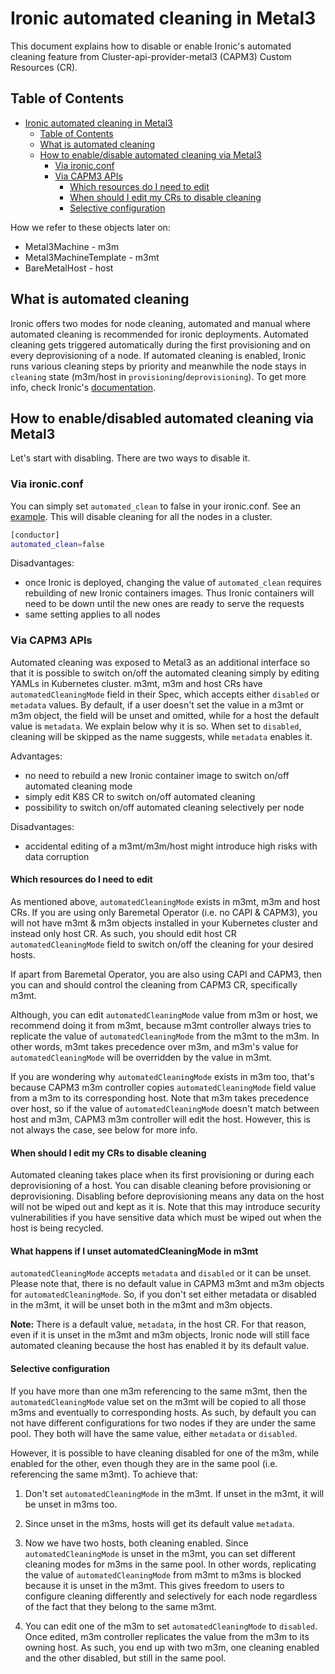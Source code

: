 # Ironic automated cleaning in Metal3

This document explains how to disable or enable Ironic's automated cleaning
feature from Cluster-api-provider-metal3 (CAPM3) Custom Resources (CR).

## Table of Contents

- [Ironic automated cleaning in Metal3](#ironic-automated-cleaning-in-metal3)
   - [Table of Contents](#table-of-contents)
   - [What is automated cleaning](#what-is-automated-cleaning)
   - [How to enable/disable automated cleaning via Metal3](#how-to-enabledisabled-automated-cleaning-via-metal3)
      - [Via ironic.conf](#via-ironicconf)
      - [Via CAPM3 APIs](#via-capm3-apis)
         - [Which resources do I need to edit](#which-resources-do-i-need-to-edit)
         - [When should I edit my CRs to disable cleaning](#when-should-i-edit-my-crs-to-disable-cleaning)
         - [Selective configuration](#selective-configuration)

How we refer to these objects later on:

- Metal3Machine - m3m
- Metal3MachineTemplate - m3mt
- BareMetalHost - host

## What is automated cleaning

Ironic offers two modes for node cleaning, automated and manual where automated
cleaning is recommended for ironic deployments. Automated cleaning gets triggered
automatically during the first provisioning and on every deprovisioning of a node.
If automated cleaning is enabled, Ironic runs various cleaning steps by priority
and meanwhile the node stays in `cleaning` state (m3m/host in `provisioning`/`deprovisioning`).
To get more info, check Ironic's [documentation](https://docs.openstack.org/ironic/latest/admin/cleaning.html#automated-cleaning).

## How to enable/disabled automated cleaning via Metal3

Let's start with disabling. There are two ways to disable it.

### Via ironic.conf

You can simply set `automated_clean` to false in your ironic.conf. See an [example](https://github.com/metal3-io/ironic-image/blob/a6c4bdce7345c6f85193454b650ac0c59e738247/ironic-config/ironic.conf.j2#L62). This will disable cleaning for all the nodes
in a cluster.

```sh
[conductor]
automated_clean=false
```

Disadvantages:

- once Ironic is deployed, changing the value of `automated_clean` requires rebuilding of
    new Ironic containers images. Thus Ironic containers will need to be down until the new
    ones are ready to serve the requests
- same setting applies to all nodes

### Via CAPM3 APIs

Automated cleaning was exposed to Metal3 as an additional interface so that it is possible
to switch on/off the automated cleaning simply by editing YAMLs in Kubernetes cluster.
m3mt, m3m and host CRs have `automatedCleaningMode`
field in their Spec, which accepts either `disabled` or `metadata` values. By default,
if a user doesn't set the value in a m3mt or m3m object, the field
will be unset and omitted, while for a host the default value is `metadata`. We
explain below why it is so. When set to `disabled`, cleaning will be skipped as the name
suggests, while `metadata` enables it.

Advantages:

- no need to rebuild a new Ironic container image to switch on/off automated cleaning mode
- simply edit K8S CR to switch on/off automated cleaning
- possibility to switch on/off automated cleaning selectively per node

Disadvantages:

- accidental editing of a m3mt/m3m/host might introduce high risks with data corruption

#### Which resources do I need to edit

As mentioned above, `automatedCleaningMode` exists in m3mt, m3m
and host CRs. If you are using only Baremetal Operator (i.e. no CAPI & CAPM3), you
will not have m3mt & m3m objects installed in your Kubernetes
cluster and instead only host CR. As such, you should edit host CR
`automatedCleaningMode` field to switch on/off the cleaning for your desired hosts.

If apart from Baremetal Operator, you are also using CAPI and CAPM3, then you can and
should control the cleaning from CAPM3 CR, specifically m3mt.

Although, you can edit `automatedCleaningMode` value from m3m or host, we
recommend doing it from m3mt, because m3mt controller always
tries to replicate the value of `automatedCleaningMode` from the m3mt to the m3m. In
other words, m3mt takes precedence over m3m, and m3m's value for
`automatedCleaningMode` will be overridden by the value in m3mt.

If you are wondering why `automatedCleaningMode` exists in m3m too, that's because
CAPM3 m3m controller copies `automatedCleaningMode` field value from a m3m to its
corresponding host. Note that m3m takes precedence over host, so if
the value of `automatedCleaningMode` doesn't match between host and m3m, CAPM3 m3m
controller will edit the host. However, this is not always the case, see below for more info.

#### When should I edit my CRs to disable cleaning

Automated cleaning takes place when its first provisioning or during each deprovisioning of a
host. You can disable cleaning before provisioning or deprovisioning. Disabling before
deprovisioning means any data on the host will not be wiped out and kept as it is. Note that
this may introduce security vulnerabilities if you have sensitive data which must be wiped out
when the host is being recycled.

#### What happens if I unset automatedCleaningMode in m3mt

`automatedCleaningMode` accepts `metadata` and `disabled` or it can be unset. Please note that,
there is no default value in CAPM3 m3mt and m3m objects for `automatedCleaningMode`. So,
if you don't set either metadata or disabled in the m3mt, it will be unset both in the
m3mt and m3m objects.

**Note:** There is a default value, `metadata`, in the host CR. For that reason, even if it is
unset in the m3mt and m3m objects, Ironic node will still face automated cleaning because
the host has enabled it by its default value.

#### Selective configuration

If you have more than one m3m referencing to the same m3mt, then the `automatedCleaningMode`
value set on the m3mt will be copied to all those m3ms and eventually to corresponding hosts.
As such, by default you can not have different configurations for two nodes if they are under the same
pool. They both will have the same value, either `metadata` or `disabled`.

However, it is possible to have cleaning disabled for one of the m3m, while enabled for the other,
even though they are in the same pool (i.e. referencing the same m3mt). To achieve that:

1. Don't set `automatedCleaningMode` in the m3mt. If unset in the m3mt, it will be unset in
    m3ms too.

1. Since unset in the m3ms, hosts will get its default value `metadata`.

1. Now we have two hosts, both cleaning enabled. Since `automatedCleaningMode` is unset in the m3mt,
    you can set different cleaning modes for m3ms in the same pool. In other words, replicating the
    value of `automatedCleaningMode` from m3mt to m3ms is blocked because it is unset in the m3mt.
    This gives freedom to users to configure cleaning differently and selectively for each node regardless
    of the fact that they belong to the same m3mt.

1. You can edit one of the m3m to set `automatedCleaningMode` to `disabled`. Once edited,
    m3m controller replicates the value from the m3m to its owning host. As such, you end up
    with two m3m, one cleaning enabled and the other disabled, but still in the same pool.
